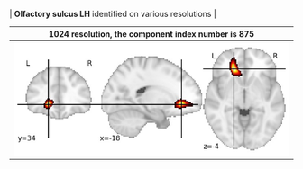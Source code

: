 


| **Olfactory sulcus LH** identified on various resolutions |

| 1024 resolution, the component index number is 875|  
|:---:|  
| ![Component 1024](../1024/final/875.jpg "From component 1024: Olfactory sulcus LH") |